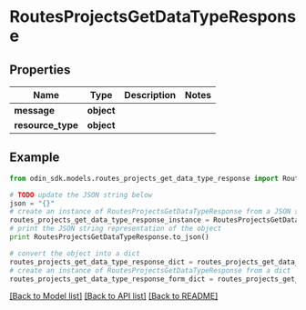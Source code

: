 # RoutesProjectsGetDataTypeResponse


## Properties

Name | Type | Description | Notes
------------ | ------------- | ------------- | -------------
**message** | **object** |  | 
**resource_type** | **object** |  | 

## Example

```python
from odin_sdk.models.routes_projects_get_data_type_response import RoutesProjectsGetDataTypeResponse

# TODO update the JSON string below
json = "{}"
# create an instance of RoutesProjectsGetDataTypeResponse from a JSON string
routes_projects_get_data_type_response_instance = RoutesProjectsGetDataTypeResponse.from_json(json)
# print the JSON string representation of the object
print RoutesProjectsGetDataTypeResponse.to_json()

# convert the object into a dict
routes_projects_get_data_type_response_dict = routes_projects_get_data_type_response_instance.to_dict()
# create an instance of RoutesProjectsGetDataTypeResponse from a dict
routes_projects_get_data_type_response_form_dict = routes_projects_get_data_type_response.from_dict(routes_projects_get_data_type_response_dict)
```
[[Back to Model list]](../README.md#documentation-for-models) [[Back to API list]](../README.md#documentation-for-api-endpoints) [[Back to README]](../README.md)


